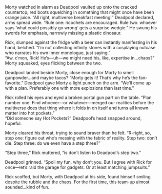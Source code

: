 Morty watched in alarm as Deadpool vaulted up onto the cracked countertop, red boots squelching in something that might once have been orange juice. “All right, multiverse breakfast meeting!” Deadpool declared, arms spread wide. “Rule one: ricochets are encouraged. Rule two: whoever says ‘what could possibly go wrong’ gets a surprise wedgie.” He swung his swords for emphasis, narrowly missing a plastic dinosaur.

Rick, slumped against the fridge with a beer can instantly manifesting in his hand, belched. “I’m not collecting infinity stones with a cosplaying nutcase who narrates his own inner monologue, just saying.”  
“Aw, c’mon, Rick! He’s—uh—we might need his, like, expertise in…chaos?” Morty squeaked, eyes flicking between the two.

Deadpool landed beside Morty, close enough for Morty to smell gunpowder…and maybe tacos? “Morty gets it! That’s why he’s the fan-favorite.” Deadpool gave Morty a light punch on the arm. “We’ll come up with a plan. Preferably one with more explosions than last time.”

Rick rolled his eyes and eyed a broken portal gun part on the table. “Plan number one: Find whoever—or whatever—merged our realities before the multiverse does that thing where it folds in on itself and turns all known matter into hot pockets.”  
“Did someone say Hot Pockets?” Deadpool’s head snapped around, hopeful.

Morty cleared his throat, trying to sound braver than he felt. “R-right, so, step one: figure out who’s messing with the fabric of reality. Step two: don’t die. Step three: do we even have a step three?”

“Step three,” Rick muttered, “is don’t listen to Deadpool’s step two.”

Deadpool grinned. “Spoil my fun, why don’t you. But I agree with Rick for once—let’s raid the garage for gadgets. Or at least matching jumpsuits.”

Rick scoffed, but Morty, with Deadpool at his side, found himself smiling despite the rubble and the chaos. For the first time, this team-up almost sounded…kind of fun.